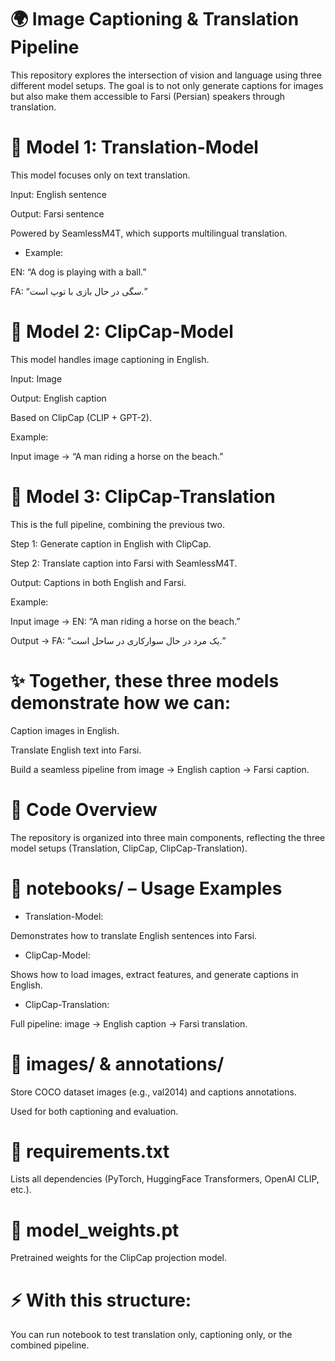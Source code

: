 # 🌍 Image Captioning & Translation Pipeline

This repository explores the intersection of vision and language using three different model setups. The goal is to not only generate captions for images but also make them accessible to Farsi (Persian) speakers through translation.

# 🔹 Model 1: Translation-Model

This model focuses only on text translation.

Input: English sentence

Output: Farsi sentence

Powered by SeamlessM4T, which supports multilingual translation.

- Example:

EN: “A dog is playing with a ball.”

FA: “سگی در حال بازی با توپ است.”

# 🔹 Model 2: ClipCap-Model

This model handles image captioning in English.

Input: Image

Output: English caption

Based on ClipCap (CLIP + GPT-2).

Example:

Input image → “A man riding a horse on the beach.”

# 🔹 Model 3: ClipCap-Translation

This is the full pipeline, combining the previous two.

Step 1: Generate caption in English with ClipCap.

Step 2: Translate caption into Farsi with SeamlessM4T.

Output: Captions in both English and Farsi.

Example:

Input image → EN: “A man riding a horse on the beach.”

Output → FA: “یک مرد در حال سوارکاری در ساحل است.”

# ✨ Together, these three models demonstrate how we can:

Caption images in English.

Translate English text into Farsi.

Build a seamless pipeline from image → English caption → Farsi caption.

# 🧩 Code Overview

The repository is organized into three main components, reflecting the three model setups (Translation, ClipCap, ClipCap-Translation).

# 📂 notebooks/ – Usage Examples

- Translation-Model:

Demonstrates how to translate English sentences into Farsi.

- ClipCap-Model:

Shows how to load images, extract features, and generate captions in English.

- ClipCap-Translation:

Full pipeline: image → English caption → Farsi translation.

# 📂 images/ & annotations/

Store COCO dataset images (e.g., val2014) and captions annotations.

Used for both captioning and evaluation.

# 📄 requirements.txt

Lists all dependencies (PyTorch, HuggingFace Transformers, OpenAI CLIP, etc.).

# 📄 model_weights.pt

Pretrained weights for the ClipCap projection model.

# ⚡ With this structure:

You can run notebook to test translation only, captioning only, or the combined pipeline.
